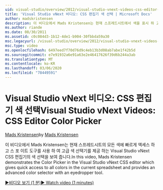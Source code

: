 ```yaml
---
uid: visual-studio/overview/2012/visual-studio-vnext-videos-css-editor-color-picker
title: 'Visual Studio vNext 비디오: CSS 편집기 색 선택 | Microsoft Docs'
author: madskristensen
description: 이 비디오에서 Mads Kristensen는 현재 스프레드시트에서 색을 표시 하 고 ...를 제공 하는 Visual Studio vNext CSS 편집기에서 색 선택을 보여 줍니다.
ms.author: riande
ms.date: 08/30/2011
ms.assetid: c0c084d3-1b12-4de1-b904-30fbbda59a30
msc.legacyurl: /visual-studio/overview/2012/visual-studio-vnext-videos-css-editor-color-picker
msc.type: video
ms.openlocfilehash: 6497eed7f70d76d9c4eb13b3d08ab7abe1f42b5d
ms.sourcegitcommit: e7e91932a6e91a63e2e46417626f39d6b244a3ab
ms.translationtype: MT
ms.contentlocale: ko-KR
ms.lasthandoff: 03/06/2020
ms.locfileid: "78449591"
---
```

# <a name="visual-studio-vnext-videos-css-editor-color-picker"></a><span data-ttu-id="12254-103">Visual Studio vNext 비디오: CSS 편집기 색 선택</span><span class="sxs-lookup"><span data-stu-id="12254-103">Visual Studio vNext Videos: CSS Editor Color Picker</span></span>

<span data-ttu-id="12254-104">[Mads Kristensen](https://github.com/madskristensen)</span><span class="sxs-lookup"><span data-stu-id="12254-104">by [Mads Kristensen](https://github.com/madskristensen)</span></span>

<span data-ttu-id="12254-105">이 비디오에서 Mads Kristensen는 현재 스프레드시트의 모든 색에 빠르게 액세스 하 고 스 포 이트 도구를 사용 하 여 고급 색 선택기를 제공 하는 Visual Studio vNext CSS 편집기의 색 선택을 보여 줍니다.</span><span class="sxs-lookup"><span data-stu-id="12254-105">In this video, Mads Kristensen demonstrates the Color Picker in the Visual Studio vNext CSS editor which gives quick access to all colors in the current spreadsheet and provides an advanced color selector with an eyedropper tool.</span></span>

[<span data-ttu-id="12254-106">&#9654;비디오 보기 (1 분)</span><span class="sxs-lookup"><span data-stu-id="12254-106">&#9654; Watch video (1 minutes)</span></span>](https://channel9.msdn.com/Blogs/ASP-NET-Site-Videos/visual-studio-vnext-videos-css-editor-color-picker)
